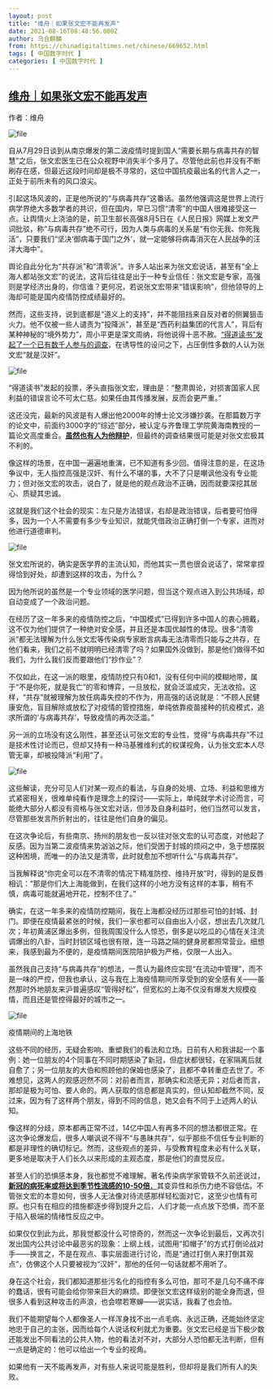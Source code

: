 ```yaml
---
layout: post
title: "维舟｜如果张文宏不能再发声"
date: 2021-08-16T08:48:56.000Z
author: 乌合麒麟
from: https://chinadigitaltimes.net/chinese/669652.html
tags: [ 中国数字时代 ]
categories: [ 中国数字时代 ]
---
```

<!--1629103736000-->
[维舟｜如果张文宏不能再发声](https://chinadigitaltimes.net/chinese/669652.html)
------

<div>
<p>作者：维舟</p><p><img src="https://chinadigitaltimes.net/chinese/files/2021/08/image-1629102849996.png" alt="file" /></p><p>自从7月29日谈到从南京爆发的第二波疫情时提到国人“需要长期与病毒共存的智慧”之后，张文宏医生已在公众视野中消失半个多月了。尽管他此前也并没有不断刷存在感，但最近这段时间却是极不寻常的，这位中国抗疫最出名的代言人之一，正处于前所未有的风口浪尖。</p><p>引起这场风波的，正是他所说的“与病毒共存”这番话。虽然他强调这是世界上流行病学界绝大多数学者的共识，但在国内，早已习惯“清零”的中国人很难接受这一点。让舆情火上浇油的是，前卫生部长高强8月5日在《人民日报》网媒上发文严词批驳，称“与病毒共存”绝不可行，因为人类与病毒的关系是“有你无我、你死我活”，只要我们“坚决‘御病毒于国门之外’，就一定能够将病毒消灭在人民战争的汪洋大海中”。</p><p>舆论自此分化为“共存派”和“清零派”。许多人站出来为张文宏说话，甚至有“全上海人都站张文宏”的说法，这背后往往是出于一种专业信任：张文宏是专家，高强则是学经济出身的，你信谁？更何况，若说张文宏带来“错误影响”，但他领导的上海却可能是国内疫情防控成绩最好的。</p><p>然而，这些支持，说到底都是“道义上的支持”，并不能阻挡来自反对者的侧翼狙击火力。他不仅被一些人谴责为“投降派”，甚至是“西药利益集团的代言人”，背后有某种神秘的“境外势力”，周小平更是深文周纳，将他说得十恶不赦。<a href="https://mp.weixin.qq.com/s?__biz=MzIyMzUzMTA5MA==&amp;mid=2247483766&amp;idx=1&amp;sn=2cdf640b5f271e8d9735a05da28faf17&amp;scene=21#wechat_redirect">“得道读书”发起了一个已有数千人参与的调查</a>，在诱导性的设问之下，占压倒性多数的人认为张文宏“就是汉奸”。</p><p><img src="https://chinadigitaltimes.net/chinese/files/2021/08/image-1629102893215.png" alt="file" /></p><p>“得道读书”发起的投票，矛头直指张文宏，理由是：“整肃舆论，对损害国家人民利益的错误言论不可太仁慈。如果任由其传播发展，反而会更严重。”</p><p>这还没完，最新的风波是有人爆出他2000年的博士论文涉嫌抄袭。在那篇数万字的论文中，前面约3000字的“综述”部分，被认定与齐鲁理工学院黄海南教授的一篇论文高度重合。<a href="https://mp.weixin.qq.com/s?__biz=MzkwMjAyOTE5Mg==&amp;mid=2247486246&amp;idx=1&amp;sn=8ca22cda0984d1ccb0a0751580df2ccb&amp;scene=21#wechat_redirect"><strong>虽然也有人为他辩护</strong></a>，但最终的调查结果很可能是对张文宏极其不利的。</p><p>像这样的场景，在中国一遍遍地重演，已不知道有多少回。值得注意的是，在这场争议中，无人指控高强是汉奸、有什么不堪的事，大不了只是嘲讽他没有专业能力；但对张文宏的攻击，说白了，就是他的观点政治不正确，因而就要深挖其居心、质疑其忠诚。</p><p>这就是我们这个社会的现实：左只是方法错误，右却是政治错误，后者要可怕得多，因为一个人不需要有多少专业知识，就能凭借政治正确打倒一个专家，进而对他进行道德审判。</p><p><img src="https://chinadigitaltimes.net/chinese/files/2021/08/image-1629102927304.png" alt="file" /></p><p>张文宏所说的，确实是医学界的主流认知，而他其实一贯也很会说话了，常常拿捏得恰到好处，却遭到这样的攻击，为什么？</p><p>因为他所说的虽然是一个专业领域的医学问题，但当这个观点进入到公共场域，却自动变成了一个政治问题。</p><p>在经历了这一年多来的疫情防控之后，“中国模式”已得到许多中国人的衷心拥戴，这不仅为他们提供了一种绝对安全感，并且还是本国优越性的体现。很多“清零派”都无法理解为什么张文宏等传染病专家断言病毒无法清零而只能与之共存，在他们看来，我们之前不就明明已经清零了吗？如果国外没做到，那是他们做得不如我们，为什么我们反而要跟他们“抄作业”？</p><p>不仅如此，在这一派的眼里，疫情防控只有0和1，没有任何中间的模糊地带，属于“不是你死，就是我亡”的零和博弈，一旦放松，就会泛滥成灾，无法收拾。这样，“共存”就被理解为放任病毒失控的不作为，用高强的话说就是：“不顾人民健康安危，盲目解除或放松了对疫情的管控措施，单纯依靠疫苗接种的抗疫模式，追求所谓的‘与病毒共存’，导致疫情的再次泛滥。”</p><p>另一派的立场没有这么刚性，甚至还认可张文宏的专业性，觉得“与病毒共存”不过是技术性讨论而已，但却又持有一种马基雅维利式的权谋视角，认为张文宏本人尽管无辜，却被投降派“利用”了。</p><p><img src="https://chinadigitaltimes.net/chinese/files/2021/08/image-1629102975048.png" alt="file" /></p><p>这些解读，充分可见人们对某一观点的看法，与自身的处境、立场、利益和思维方式紧密相关，很难单纯看作是理念上的探讨——实际上，单纯就学术讨论而言，可能绝大部分人都没有资格与张文宏对话，但涉及自身利益时，他们当然可以发言，尽管那些发言所折射出的，往往是他们自身的偏见。</p><p>在这次争论后，有些南京、扬州的朋友也一反以往对张文宏的认可态度，对他起了反感。因为当第二波疫情来势汹汹之际，他们受困于封城的烦闷之中，急于想摆脱这种困境，而唯一的办法又是清零，此时就愈加不想听什么“与病毒共存”。</p><p>当我解释说“你完全可以在不清零的情况下精准防控、维持开放”时，得到的是反唇相讥：“那是你们大上海能做到，在我们这样的小地方没有这样的本事，稍有不慎，病毒可能就遍地开花，控制不住了。”</p><p>确实，在这一年多来的疫情防控期间，我在上海都没经历过那些可怕的封城、封门。即便在疫情最紧张的时候，我们一家也都可以自由出入小区，想出去几次就几次；年初黄浦区爆出多例，但我周围没什么人惊恐，倒多是以吃瓜的心情在关注流调爆出的八卦，当时封锁区域也很有限，连一马路之隔的健身房都照常营业。细想来，我感到最为不便的，是疫情期间医院陪护极为严格，仅限一人出入。</p><p>虽然我自己支持“与病毒共存”的想法，一贯认为最终应实现“在流动中管理”，而不是一味的严控，但我也承认，这与我在上海疫情期间所享受到的安全感有关——虽然那时外地朋友来沪普遍感叹“管得好松”，但宽松的上海不仅没有爆发大规模疫情，而且还是管控得最好的城市之一。</p><p><img src="https://chinadigitaltimes.net/chinese/files/2021/08/image-1629103023434.png" alt="file" /></p><div class="ts"> 疫情期间的上海地铁 </div><p>这些不同的经历，无疑会影响、重塑我们的看法和立场。日前有人和我讲起一个事例：她一位朋友的4个同事在不同时期感染了新冠，但症状都很轻，在家隔离后就自愈了；另一位朋友的大伯和照顾他的保姆也感染了，且都不幸转重症去世了。不难想见，这两人的观感迥然不同：对前者而言，那确实和流感无异；对后者而言，那却是极为可怕、要人命的。两人获取的信息都是真实的，但认知却截然不同，反过来，因为有了这样两个朋友，得到不同的信息，她又会有不同于上述两人的认知。</p><p>像这样的分歧，原本都再正常不过，14亿中国人有再多不同的想法都很正常。在这次争论爆发后，很多人嘲讽说不得不“与愚昧共存”，似乎那些不信任专业判断的都是非理性的确切标记。然而，这些观点的差异，与受教育程度未必有什么关联，更多地是取决于人们长久以来形成的主观态度，那是他们的直觉反应。</p><p>甚至人们的恐惧感本身，我也都觉不难理解。著名传染病学家管轶不久前还说过，<a href="https://mp.weixin.qq.com/s?__biz=MzA5OTAwNTQxOA==&amp;mid=2649388395&amp;idx=2&amp;sn=4efac192f14618a2338c1b06692f27a2&amp;scene=21#wechat_redirect"><strong>新冠的病死率或将达到季节性流感的10-50倍</strong>，</a>其变异性和杀伤力绝不容低估。不管张文宏的本意如何，很多人无法像对待流感那样轻松面对它，这至少也情有可原。也只有在相应的措施都逐步得到提升之后，人们才能一点点放下恐惧，而不至于陷入极端的情绪性反应之中。</p><p>如果仅仅到此为此，那我觉都没什么可惊奇的，然而这一次争论到最后，又再次引发出国内公共讨论中最恶劣的现象：上纲上线，试图用“扣帽子”的方式打倒论战对手——换言之，不是在观点、事实层面进行讨论，而是“通过打倒人来打倒其观点”，仿佛这个人只要被视为“汉奸”，那他的任何一句话就都不用听了。</p><p>身在这个社会，我们都知道那些污名化的指控有多么可怕，那可不是几句不痛不痒的蠢话，很有可能会给你带来巨大的麻烦。即便张文宏这样级别的能全身而退，但很多人看到这种攻击的声浪，也会噤若寒蝉——说实话，我看了也会怕。</p><p>我们不能期望每个人都像圣人一样浑身找不出一点毛病、永远正确，还能始终坚定地忠于自己的主张，因而给每个人说话权利就尤为重要。张文宏已经是当下极少数还能发出不同看法的公共人物，他的看法对不对，大部分人恐怕都无法判断，但有一点是确定的：他可以给出一个专业的视角。</p><p>如果他有一天不能再发声，对有些人来说可能是胜利，但却将是我们所有人的失败。</p>
</div>
